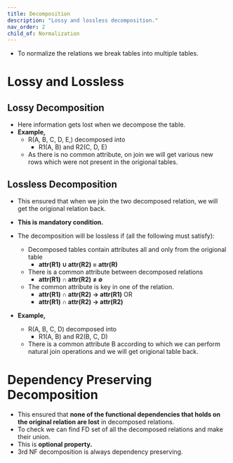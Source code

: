 ```yaml
---
title: Decomposition
description: "Lossy and lossless decomposition."
nav_order: 2
child_of: Normalization
---
```


- To normalize the relations we break tables into multiple tables.

# Lossy and Lossless

## Lossy Decomposition

- Here information gets lost when we decompose the table.
- **Example,**
    - R(A, B, C, D, E,) decomposed into
        - R1(A, B) and R2(C, D, E)
    - As there is no common attribute, on join we will get various new rows which were not present in the origional tables.

## Lossless Decomposition

- This ensured that when we join the two decomposed relation, we will get the origional relation back.
- **This is mandatory condition.**
- The decomposition will be lossless if (all the following must satisfy):
    - Decomposed tables contain attributes all and only from the origional table
        - **attr(R1) ∪ attr(R2) = attr(R)**
    - There is a common attribute between decomposed relations
        - **attr(R1) ∩ attr(R2) ≠ ∅**
    - The common attribute is key in one of the relation.
        - **attr(R1) ∩ attr(R2) → attr(R1)** OR
        - **attr(R1) ∩ attr(R2) → attr(R2)**

- **Example,**
    - R(A, B, C, D) decomposed into
        - R1(A, B) and R2(B, C, D)
    - There is a common attribute B according to which we can perform natural join operations and we will get origional table back.

# Dependency Preserving Decomposition

- This ensured that **none of the functional dependencies that holds on the original relation are lost** in decomposed relations.
- To check we can find FD set of all the decomposed relations and make their union.
- This is **optional property.**
- 3rd NF decomposition is always dependency preserving.